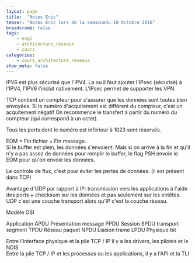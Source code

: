 ```yaml
---
layout: page
title:  "Notes Eric"
teaser: "Notes Eric lors de la semainedu 10 Octobre 2016"
breadcrumb: false
tags:
    - esgi
    - architecture_reseaux
    - cours
categories:
    - cours_architecture_reseaux
show_meta: false
---
```


IPV6 est plus sécurisé que l'IPV4.
La ou il faut ajouter l'IPsec (sécurisé) à l'IPV4, l'IPV6 l'inclut nativement.
L'IPsec permet de supporter les VPN.


TCP contient un compteur pour s'assurer que les données sont toutes bien envoyées.
Si le numéro d'acquitement est différent du compteur, c'est un acquitement négatif
On recommence le transfert à partir du numéro du compteur (qui correspond à un octet).


Tous les ports dont le numéro est inférieur à 1023 sont réservés.


EOM = Fin fichier = Fin message.  
Si le buffer est plein, les données s'envoient. Mais si on arrive à la fin et qu'il n'y a pas assez de données pour remplir le buffer, le flag PSH envoie le EOM pour qu'on envoie les données.


Le controle de flux, c'est pour éviter les pertes de données. (il est présent dans TCP)


Avantage d'UDP par rapport à IP:
transmission vers les applications à l'aide des ports + checksum sur les données et pas seulement sur les entêtes.
UDP c'est une couche transport alors qu'IP c'est la couche réseau.



Modèle OSI  

Application                       APDU
Présentation        message       PPDU
Session                           SPDU
transport           segment       TPDU
Réseau              paquet        NPDU
Liaison             trame         LPDU
Physique            bit



Entre l'interface physique et la pile TCP / IP il y a les drivers, les pilotes et le NDIS  
Entre la pile TCP / IP et les processus ou les applications, il y a l'API et la TLI  
